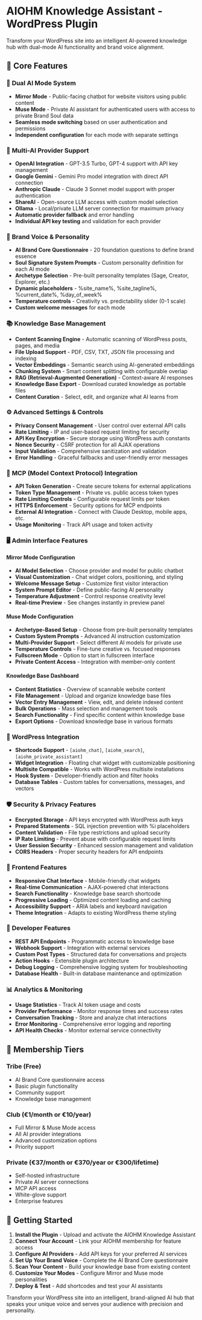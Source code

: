# AIOHM Knowledge Assistant - WordPress Plugin

Transform your WordPress site into an intelligent AI-powered knowledge hub with dual-mode AI functionality and brand voice alignment.

## 🚀 Core Features

### 🔄 **Dual AI Mode System**
- **Mirror Mode** - Public-facing chatbot for website visitors using public content
- **Muse Mode** - Private AI assistant for authenticated users with access to private Brand Soul data
- **Seamless mode switching** based on user authentication and permissions
- **Independent configuration** for each mode with separate settings

### 🤖 **Multi-AI Provider Support**
- **OpenAI Integration** - GPT-3.5 Turbo, GPT-4 support with API key management
- **Google Gemini** - Gemini Pro model integration with direct API connection
- **Anthropic Claude** - Claude 3 Sonnet model support with proper authentication
- **ShareAI** - Open-source LLM access with custom model selection
- **Ollama** - Local/private LLM server connection for maximum privacy
- **Automatic provider fallback** and error handling
- **Individual API key testing** and validation for each provider

### 🎨 **Brand Voice & Personality**
- **AI Brand Core Questionnaire** - 20 foundation questions to define brand essence
- **Soul Signature System Prompts** - Custom personality definition for each AI mode
- **Archetype Selection** - Pre-built personality templates (Sage, Creator, Explorer, etc.)
- **Dynamic placeholders** - %site_name%, %site_tagline%, %current_date%, %day_of_week%
- **Temperature controls** - Creativity vs. predictability slider (0-1 scale)
- **Custom welcome messages** for each mode

### 📚 **Knowledge Base Management**
- **Content Scanning Engine** - Automatic scanning of WordPress posts, pages, and media
- **File Upload Support** - PDF, CSV, TXT, JSON file processing and indexing
- **Vector Embeddings** - Semantic search using AI-generated embeddings
- **Chunking System** - Smart content splitting with configurable overlap
- **RAG (Retrieval-Augmented Generation)** - Context-aware AI responses
- **Knowledge Base Export** - Download curated knowledge as portable files
- **Content Curation** - Select, edit, and organize what AI learns from

### ⚙️ **Advanced Settings & Controls**
- **Privacy Consent Management** - User control over external API calls
- **Rate Limiting** - IP and user-based request limiting for security
- **API Key Encryption** - Secure storage using WordPress auth constants
- **Nonce Security** - CSRF protection for all AJAX operations
- **Input Validation** - Comprehensive sanitization and validation
- **Error Handling** - Graceful fallbacks and user-friendly error messages

### 🔌 **MCP (Model Context Protocol) Integration**
- **API Token Generation** - Create secure tokens for external applications
- **Token Type Management** - Private vs. public access token types
- **Rate Limiting Controls** - Configurable request limits per token
- **HTTPS Enforcement** - Security options for MCP endpoints
- **External AI Integration** - Connect with Claude Desktop, mobile apps, etc.
- **Usage Monitoring** - Track API usage and token activity

### 🖥️ **Admin Interface Features**

#### Mirror Mode Configuration
- **AI Model Selection** - Choose provider and model for public chatbot
- **Visual Customization** - Chat widget colors, positioning, and styling
- **Welcome Message Setup** - Customize first visitor interaction
- **System Prompt Editor** - Define public-facing AI personality
- **Temperature Adjustment** - Control response creativity level
- **Real-time Preview** - See changes instantly in preview panel

#### Muse Mode Configuration  
- **Archetype-Based Setup** - Choose from pre-built personality templates
- **Custom System Prompts** - Advanced AI instruction customization
- **Multi-Provider Support** - Select different AI models for private use
- **Temperature Controls** - Fine-tune creative vs. focused responses
- **Fullscreen Mode** - Option to start in fullscreen interface
- **Private Content Access** - Integration with member-only content

#### Knowledge Base Dashboard
- **Content Statistics** - Overview of scannable website content
- **File Management** - Upload and organize knowledge base files
- **Vector Entry Management** - View, edit, and delete indexed content
- **Bulk Operations** - Mass selection and management tools
- **Search Functionality** - Find specific content within knowledge base
- **Export Options** - Download knowledge base in various formats

### 🔗 **WordPress Integration**
- **Shortcode Support** - `[aiohm_chat]`, `[aiohm_search]`, `[aiohm_private_assistant]`
- **Widget Integration** - Floating chat widget with customizable positioning
- **Multisite Compatible** - Works with WordPress multisite installations
- **Hook System** - Developer-friendly action and filter hooks
- **Database Tables** - Custom tables for conversations, messages, and vectors

### 🛡️ **Security & Privacy Features**
- **Encrypted Storage** - API keys encrypted with WordPress auth keys
- **Prepared Statements** - SQL injection prevention with %i placeholders
- **Content Validation** - File type restrictions and upload security
- **IP Rate Limiting** - Prevent abuse with configurable request limits
- **User Session Security** - Enhanced session management and validation
- **CORS Headers** - Proper security headers for API endpoints

### 📱 **Frontend Features**
- **Responsive Chat Interface** - Mobile-friendly chat widgets
- **Real-time Communication** - AJAX-powered chat interactions
- **Search Functionality** - Knowledge base search shortcode
- **Progressive Loading** - Optimized content loading and caching
- **Accessibility Support** - ARIA labels and keyboard navigation
- **Theme Integration** - Adapts to existing WordPress theme styling

### 🔧 **Developer Features**
- **REST API Endpoints** - Programmatic access to knowledge base
- **Webhook Support** - Integration with external services
- **Custom Post Types** - Structured data for conversations and projects
- **Action Hooks** - Extensible plugin architecture
- **Debug Logging** - Comprehensive logging system for troubleshooting
- **Database Health** - Built-in database maintenance and optimization

### 📊 **Analytics & Monitoring**
- **Usage Statistics** - Track AI token usage and costs
- **Provider Performance** - Monitor response times and success rates
- **Conversation Tracking** - Store and analyze chat interactions
- **Error Monitoring** - Comprehensive error logging and reporting
- **API Health Checks** - Monitor external service connectivity

## 🎯 **Membership Tiers**

### **Tribe (Free)**
- AI Brand Core questionnaire access
- Basic plugin functionality
- Community support
- Knowledge base management

### **Club (€1/month or €10/year)**
- Full Mirror & Muse Mode access
- All AI provider integrations
- Advanced customization options
- Priority support

### **Private (€37/month or €370/year or €300/lifetime)**
- Self-hosted infrastructure
- Private AI server connections
- MCP API access
- White-glove support
- Enterprise features

## 🚀 **Getting Started**

1. **Install the Plugin** - Upload and activate the AIOHM Knowledge Assistant
2. **Connect Your Account** - Link your AIOHM membership for feature access
3. **Configure AI Providers** - Add API keys for your preferred AI services
4. **Set Up Your Brand Voice** - Complete the AI Brand Core questionnaire
5. **Scan Your Content** - Build your knowledge base from existing content
6. **Customize Your Modes** - Configure Mirror and Muse mode personalities
7. **Deploy & Test** - Add shortcodes and test your AI assistants

Transform your WordPress site into an intelligent, brand-aligned AI hub that speaks your unique voice and serves your audience with precision and personality.
